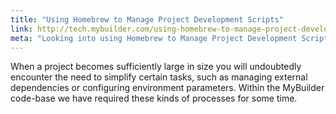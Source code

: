 ```yaml
---
title: "Using Homebrew to Manage Project Development Scripts"
link: http://tech.mybuilder.com/using-homebrew-to-manage-project-development-scripts/
meta: "Looking into using Homebrew to Manage Project Development Scripts"
---
```


When a project becomes sufficiently large in size you will undoubtedly encounter the need to simplify certain tasks, such as managing external dependencies or configuring environment parameters.
Within the MyBuilder code-base we have required these kinds of processes for some time.
<!--more-->
